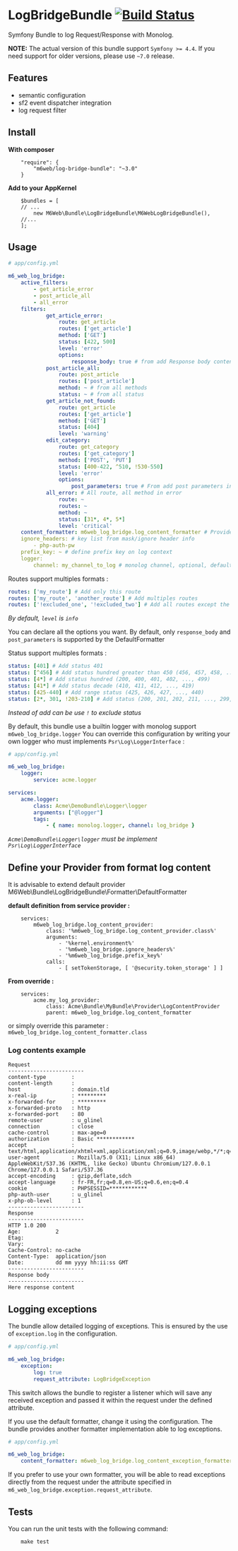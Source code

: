 # LogBridgeBundle [![Build Status](https://img.shields.io/endpoint.svg?url=https%3A%2F%2Factions-badge.atrox.dev%2FBedrockStreaming%2FLogBridgeBundle%2Fbadge%3Fref%3Dmaster&style=flat)](https://actions-badge.atrox.dev/BedrockStreaming/LogBridgeBundle/goto?ref=master)

Symfony Bundle to log Request/Response with Monolog. 

**NOTE:** The actual version of this bundle support `Symfony >= 4.4`.
If you need support for older versions, please use `~7.0` release.

## Features

 - semantic configuration
 - sf2 event dispatcher integration
 - log request filter



## Install

**With composer**
```
    "require": {
        "m6web/log-bridge-bundle": "~3.0"
    }
```

**Add to your AppKernel**
```
    $bundles = [
    // ...
        new M6Web\Bundle\LogBridgeBundle\M6WebLogBridgeBundle(),
    //...
    ];
```


## Usage

```yaml
# app/config.yml

m6_web_log_bridge:
    active_filters:
        - get_article_error
        - post_article_all
        - all_error
    filters:
            get_article_error:
                route: get_article
                routes: ['get_article']
                method: ['GET']
                status: [422, 500]
                level: 'error'
                options:
                    response_body: true # from add Response body content (with DefaultFormatter)
            post_article_all:
                route: post_article
                routes: ['post_article']
                method: ~ # from all methods
                status: ~ # from all status
            get_article_not_found:
                route: get_article
                routes: ['get_article']
                method: ['GET']
                status: [404]
                level: 'warning'
            edit_category:
                route: get_category
                routes: ['get_category']
                method: ['POST', 'PUT']
                status: [400-422, ^510, !530-550]
                level: 'error'
                options:
                    post_parameters: true # From add post parameters in response content (with DefaultFormatter)
            all_error: # All route, all method in error
                route: ~
                routes: ~
                method: ~
                status: [31*, 4*, 5*]
                level: 'critical'
    content_formatter: m6web_log_bridge.log_content_formatter # Provider service name
    ignore_headers: # key list from mask/ignore header info
        - php-auth-pw
    prefix_key: ~ # define prefix key on log context
    logger: 
        channel: my_channel_to_log # monolog channel, optional, default 'log_bridge'
```

Routes support multiples formats :
```yaml
routes: ['my_route'] # Add only this route
routes: ['my_route', 'another_route'] # Add multiples routes
routes: ['!excluded_one', '!excluded_two'] # Add all routes except the excluded
```

*By default, `level` is `info`*

You can declare all the options you want. 
By default, only `response_body` and `post_parameters` is supported by the DefaultFormatter

Status support multiples formats :
```yaml
status: [401] # Add status 401
status: [^456] # Add status hundred greater than 450 (456, 457, 458, ..., 499)
status: [4*] # Add status hundred (200, 400, 401, 402, ..., 499)
status: [41*] # Add status decade (410, 411, 412, ..., 419)
status: [425-440] # Add range status (425, 426, 427, ..., 440)
status: [2*, 301, !203-210] # Add status (200, 201, 202, 211, ..., 299, 301)
```
*Instead of add can be use `!` to exclude status*



By default, this bundle use a builtin logger with monolog support `m6web_log_bridge.logger`
You can override this configuration by writing your own logger who must implements `Psr\Log\LoggerInterface` : 

```yaml
# app/config.yml

m6_web_log_bridge:
    logger: 
        service: acme.logger
```

```yaml
services:
    acme.logger:
        class: Acme\DemoBundle\Logger\logger
        arguments: ["@logger"]
        tags:
            - { name: monolog.logger, channel: log_bridge }
```
*`Acme\DemoBundle\Logger\logger` must be implement `Psr\Log\LoggerInterface`*

## Define your Provider from format log content

It is advisable to extend default provider M6Web\Bundle\LogBridgeBundle\Formatter\DefaultFormatter


**default definition from service provider :** 

```
    services:
        m6web_log_bridge.log_content_provider:
            class: '%m6web_log_bridge.log_content_provider.class%'
            arguments:
                - '%kernel.environment%'
                - '%m6web_log_bridge.ignore_headers%'
                - '%m6web_log_bridge.prefix_key%'
            calls:
                - [ setTokenStorage, [ '@security.token_storage' ] ]
```

**From override :**

```
    services:
        acme.my_log_provider:
            class: Acme\Bundle\MyBundle\Provider\LogContentProvider
            parent: m6web_log_bridge.log_content_formatter
```

or simply override this parameter : ```m6web_log_bridge.log_content_formatter.class```


### Log contents example

    Request
    ------------------------
    content-type        : 
    content-length      : 
    host                : domain.tld
    x-real-ip           : *********
    x-forwarded-for     : *********
    x-forwarded-proto   : http
    x-forwarded-port    : 80
    remote-user         : u_glinel
    connection          : close
    cache-control       : max-age=0
    authorization       : Basic ************
    accept              : text/html,application/xhtml+xml,application/xml;q=0.9,image/webp,*/*;q=0.8
    user-agent          : Mozilla/5.0 (X11; Linux x86_64) AppleWebKit/537.36 (KHTML, like Gecko) Ubuntu Chromium/127.0.0.1 Chrome/127.0.0.1 Safari/537.36
    accept-encoding     : gzip,deflate,sdch
    accept-language     : fr-FR,fr;q=0.8,en-US;q=0.6,en;q=0.4
    cookie              : PHPSESSID=************
    php-auth-user       : u_glinel
    x-php-ob-level      : 1
    ------------------------
    Response
    ------------------------
    HTTP 1.0 200
    Age:           2
    Etag:          
    Vary:          
    Cache-Control: no-cache
    Content-Type:  application/json
    Date:          dd mm yyyy hh:ii:ss GMT
    ------------------------
    Response body
    ------------------------
    Here response content


## Logging exceptions

The bundle allow detailed logging of exceptions. This is ensured by the use of `exception.log` in the configuration.

```yaml
# app/config.yml

m6_web_log_bridge:
    exception: 
        log: true
        request_attribute: LogBridgeException
```

This switch allows the bundle to register a listener which will save any received exception and passed it within the request under the defined attribute.

If you use the default formatter, change it using the configuration. The bundle provides another formatter implementation able to log exceptions.
  
```yaml
# app/config.yml

m6_web_log_bridge:
    content_formatter: m6web_log_bridge.log_content_exception_formatter
```

If you prefer to use your own formatter, you will be able to read exceptions directly from the request under the attribute specified in `m6_web_log_bridge.exception.request_attribute`.


## Tests

You can run the unit tests with the following command:

```
    make test
```
